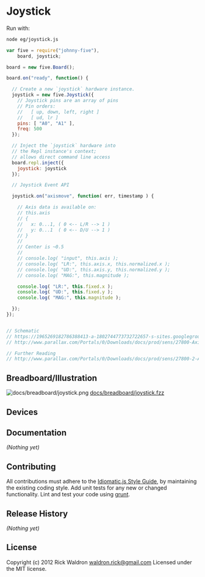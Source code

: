# Joystick

Run with:
```bash
node eg/joystick.js
```


```javascript
var five = require("johnny-five"),
    board, joystick;

board = new five.Board();

board.on("ready", function() {

  // Create a new `joystick` hardware instance.
  joystick = new five.Joystick({
    // Joystick pins are an array of pins
    // Pin orders:
    //   [ up, down, left, right ]
    //   [ ud, lr ]
    pins: [ "A0", "A1" ],
    freq: 500
  });

  // Inject the `joystick` hardware into
  // the Repl instance's context;
  // allows direct command line access
  board.repl.inject({
    joystick: joystick
  });

  // Joystick Event API

  joystick.on("axismove", function( err, timestamp ) {

    // Axis data is available on:
    // this.axis
    // {
    //   x: 0...1, ( 0 <-- L/R --> 1 )
    //   y: 0...1  ( 0 <-- D/U --> 1 )
    // }
    //
    // Center is ~0.5
    //
    // console.log( "input", this.axis );
    // console.log( "LR:", this.axis.x, this.normalized.x );
    // console.log( "UD:", this.axis.y, this.normalized.y );
    // console.log( "MAG:", this.magnitude );

    console.log( "LR:", this.fixed.x );
    console.log( "UD:", this.fixed.y );
    console.log( "MAG:", this.magnitude );

  });
});


// Schematic
// https://1965269182786388413-a-1802744773732722657-s-sites.googlegroups.com/site/parallaxinretailstores/home/2-axis-joystick/Joystick-6.png
// http://www.parallax.com/Portals/0/Downloads/docs/prod/sens/27800-Axis%20JoyStick_B%20Schematic.pdf

// Further Reading
// http://www.parallax.com/Portals/0/Downloads/docs/prod/sens/27800-2-AxisJoystick-v1.2.pdf

```

## Breadboard/Illustration

![docs/breadboard/joystick.png](breadboard/joystick.png)
[docs/breadboard/joystick.fzz](breadboard/joystick.fzz)



## Devices




## Documentation

_(Nothing yet)_









## Contributing
All contributions must adhere to the [Idiomatic.js Style Guide](https://github.com/rwldrn/idiomatic.js),
by maintaining the existing coding style. Add unit tests for any new or changed functionality. Lint and test your code using [grunt](https://github.com/cowboy/grunt).

## Release History
_(Nothing yet)_

## License
Copyright (c) 2012 Rick Waldron <waldron.rick@gmail.com>
Licensed under the MIT license.
